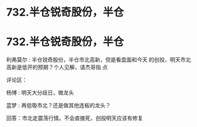 # 732.半仓锐奇股份，半仓

# 732.半仓锐奇股份，半仓

利弗莫尔 : 半仓锐奇股份，半仓市北高新，但是看盘面和今天 的创投，明天市北高新是低开的预期？个人见解，请杰哥指 点

评论区：

杨博 : 明天大分歧日，做龙头

蓝梦 : 再低吸市北？还是做其他连板的龙头？

回答：市北走震荡行情。不会直接死，创投明天应该有修复